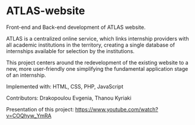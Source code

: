# ATLAS-website

Front-end and Back-end development of ATLAS website.

ATLAS is a centralized online service, which links internship providers with all academic institutions in the territory, creating a single database of internships available for selection by the institutions.

This project centers around the redevelopment of the existing website to a new, more user-friendly one simplifying the fundamental application stage of an internship.

Implemented with: HTML, CSS, PHP, JavaScript

Contributors: Drakopoulou Evgenia, Thanou Kyriaki

Presentation of this project: https://www.youtube.com/watch?v=COQhyw_YmRA
